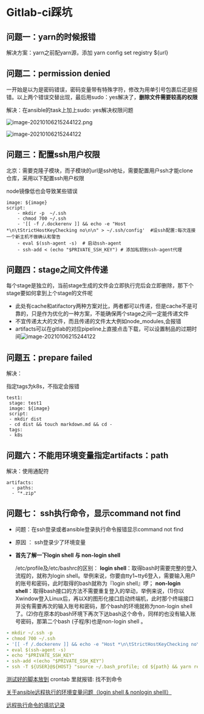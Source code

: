 # Gitlab-ci踩坑

## 问题一：**yarn的时候报错**

解决方案：yarn之前配yarn源，添加  yarn config set registry ${url}

## 问题二：**permission denied**

一开始是以为是密码错误，密码变量带有特殊字符，修改为用单引号包裹后还是报错。以上两个错误交替出现，最后用sudo：yes解决了，**删除文件需要较高的权限**

解决：在ansible的task上加上sudo: yes解决权限问题

![image-20210106215244122.png](https://i.loli.net/2021/01/06/xvVL45wmRJ9CQTS.png)

![image-20210106215244122](https://i.loli.net/2021/01/06/xvVL45wmRJ9CQTS.png)

## 问题三：配置ssh用户权限

北京：需要克隆子模块，而子模块的url是ssh地址，需要配置用户ssh才能clone仓库，采用以下配置ssh用户权限

node镜像低也会导致某些错误

```
image: ${image}
script:
    - mkdir -p  ~/.ssh
    - chmod 700 ~/.ssh
    - '[[ -f /.dockerenv ]] && echo -e "Host *\n\tStrictHostKeyChecking no\n\n" > ~/.ssh/config'  #设ssh配置:每次连接一个新主机不做确认和警告
    - eval $(ssh-agent -s)  # 启动ssh-agent
    - ssh-add < (echo "$PRIVATE_SSH_KEY") # 添加私钥到ssh-agent代理
```

## 问题四：stage之间文件传递

每个stage是独立的，当前stage生成的文件会立即执行完后会立即删除，那下个stage要如何拿到上个stage的文件呢

- 此处有cache和atifactory两种方案对比，两者都可以传递，但是cache不是可靠的，只是作为优化的一种方案，不能确保两个stage之间一定能传递文件
- 不宜传递太大的文件，而且传递的文件太大例如node_modules,会报错
- artifacts可以在gitlab的对应pipeline上直接点击下载，可以设置制品的过期时间![image-20210106215244122](https://i.loli.net/2021/01/06/xvVL45wmRJ9CQTS.png)

## 问题五：prepare failed

解决：

指定tags为k8s，不指定会报错

```
test1:
 stage: test1
 image: ${image}
 script:
 - mkdir dist
 - cd dist && touch markdown.md && cd -
 tags:
 - k8s
```

## 问题六：不能用环境变量指定artifacts：path

解决：使用通配符

```
artifacts:
  - paths:   
  - "*.zip"
```

##  问题七： ssh执行命令，显示command not find

- 问题：在ssh登录或者ansible登录执行命令报错显示command not find

- 原因 ： ssh登录少了环境变量

- **首先了解一下login shell 与 non-login shell**

  /etc/profile及/etc/bashrc的区别：
   **login shell**：取得bash时需要完整的登入流程的，就称为login shell。举例来说，你要由tty1~tty6登入，需要输入用户的账号和密码，此时取得的bash就称为『login shell』啰；
   **non-login shell**：取得bash接口的方法不需要重复登入的举动，举例来说，(1)你以Xwindow登入Linux后，再以X的图形化接口启动终端机，此时那个终端接口并没有需要再次的输入账号和密码，那个bash的环境就称为non-login shell了。(2)你在原本的bash环境下再次下达bash这个命令，同样的也没有输入账号密码，那第二个bash (子程序)也是non-login shell 。

 ```yaml
- mkdir ~/.ssh -p
- chmod 700 ~/.ssh
- '[[ -f /.dockerenv ]] && echo -e "Host *\n\tStrictHostKeyChecking no\n\n" > ~/.ssh/config'
- eval $(ssh-agent -s)
- echo "$PRIVATE_SSH_KEY"
- ssh-add <(echo "$PRIVATE_SSH_KEY")
- ssh -T ${USER}@${HOST} "source ~/.bash_profile; cd ${path} && yarn release"
 ```

[测试好的脚本放到](https://www.yuque.com/plantegg/weyi1s/mysyy3#342wyn) crontab 里就报错: 找不到命令

[关于ansible远程执行的环境变量问题（login shell & nonlogin shelll）](https://blog.csdn.net/u010871982/article/details/78525367)

[远程执行命令的填坑记录](https://zhuanlan.zhihu.com/p/60914157)